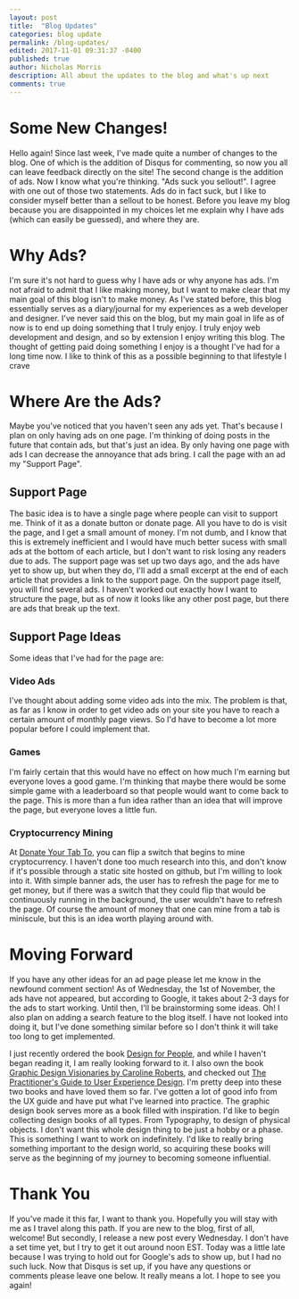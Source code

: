 ```yaml
---
layout: post
title:  "Blog Updates"
categories: blog update
permalink: /blog-updates/
edited: 2017-11-01 09:31:37 -0400
published: true
author: Nicholas Morris
description: All about the updates to the blog and what's up next
comments: true
---
```


# Some New Changes!

Hello again! Since last week, I've made quite a number of changes to the blog. One of which is the addition of Disqus for commenting, so now you all can leave feedback directly on the site! The second change is the addition of ads. Now I know what you're thinking. "Ads suck you sellout!". I agree with one out of those two statements. Ads do in fact suck, but I like to consider myself better than a sellout to be honest. Before you leave my blog because you are disappointed in my choices let me explain why I have ads (which can easily be guessed), and where they are.

# Why Ads?

I'm sure it's not hard to guess why I have ads or why anyone has ads. I'm not afraid to admit that I like making money, but I want to make clear that my main goal of this blog isn't to make money. As I've stated before, this blog essentially serves as a diary/journal for my experiences as a web developer and designer. I've never said this on the blog, but my main goal in life as of now is to end up doing something that I truly enjoy. I truly enjoy web development and design, and so by extension I enjoy writing this blog. The thought of getting paid doing something I enjoy is a thought I've had for a long time now. I like to think of this as a possible beginning to that lifestyle I crave

# Where Are the Ads?

Maybe you've noticed that you haven't seen any ads yet. That's because I plan on only having ads on one page. I'm thinking of doing posts in the future that contain ads, but that's just an idea. By only having one page with ads I can decrease the annoyance that ads bring. I call the page with an ad my "Support Page".

## Support Page

The basic idea is to have a single page where people can visit to support me. Think of it as a donate button or donate page. All you have to do is visit the page, and I get a small amount of money. I'm not dumb, and I know that this is extremely inefficient and I would have much better sucess with small ads at the bottom of each article, but I don't want to risk losing any readers due to ads. The support page was set up two days ago, and the ads have yet to show up, but when they do, I'll add a small excerpt at the end of each article that provides a link to the support page. On the support page itself, you will find several ads. I haven't worked out exactly how I want to structure the page, but as of now it looks like any other post page, but there are ads that break up the text.

## Support Page Ideas

Some ideas that I've had for the page are:

### Video Ads

I've thought about adding some video ads into the mix. The problem is that, as far as I know in order to get video ads on your site you have to reach a certain amount of monthly page views. So I'd have to become a lot more popular before I could implement that.

### Games

I'm fairly certain that this would have no effect on how much I'm earning but everyone loves a good game. I'm thinking that maybe there would be some simple game with a leaderboard so that people would want to come back to the page. This is more than a fun idea rather than an idea that will improve the page, but everyone loves a little fun.

### Cryptocurrency Mining

At [Donate Your Tab To](https://donateyourtab.to), you can flip a switch that begins to mine cryptocurrency. I haven't done too much research into this, and don't know if it's possible through a static site hosted on github, but I'm willing to look into it. With simple banner ads, the user has to refresh the page for me to get money, but if there was a switch that they could flip that would be continuously running in the background, the user wouldn't have to refresh the page. Of course the amount of money that one can mine from a tab is miniscule, but this is an idea worth playing around with.

# Moving Forward

If you have any other ideas for an ad page please let me know in the newfound comment section! As of Wednesday, the 1st of November, the ads have not appeared, but according to Google, it takes about 2-3 days for the ads to start working. Until then, I'll be brainstorming some ideas. Oh! I also plan on adding a search feature to the blog itself. I have not looked into doing it, but I've done something similar before so I don't think it will take too long to get implemented.

I just recently ordered the book [Design for People](https://www.amazon.com/Design-People-Stories-Together-Things/dp/1938922859), and while I haven't began reading it, I am really looking forward to it. I also own the book [Graphic Design Visionaries by Caroline Roberts](https://smile.amazon.com/Graphic-Design-Visionaries-Caroline-Roberts/dp/1780674848/ref=sr_1_1?s=books&ie=UTF8&qid=1509579150&sr=1-1&keywords=graphic+design+visionaries), and checked out [The Practitioner's Guide to User Experience Design](https://smile.amazon.com/Practitioners-Guide-User-Experience-Design/dp/1455548588/ref=sr_1_sc_1?s=books&ie=UTF8&qid=1509579198&sr=1-1-spell&keywords=the+practitioner+s+guide+to+user+experience+design). I'm pretty deep into these two books and have loved them so far. I've gotten a lot of good info from the UX guide and have put what I've learned into practice. The graphic design book serves more as a book filled with inspiration. I'd like to begin collecting design books of all types. From Typography, to design of physical objects. I don't want this whole design thing to be just a hobby or a phase. This is something I want to work on indefinitely. I'd like to really bring something important to the design world, so acquiring these books will serve as the beginning of my journey to becoming someone influential.

# Thank You
If you've made it this far, I want to thank you. Hopefully you will stay with me as I travel along this path. If you are new to the blog, first of all, welcome! But secondly, I release a new post every Wednesday. I don't have a set time yet, but I try to get it out around noon EST. Today was a little late because I was trying to hold out for Google's ads to show up, but I had no such luck. Now that Disqus is set up, if you have any questions or comments please leave one below. It really means a lot. I hope to see you again!